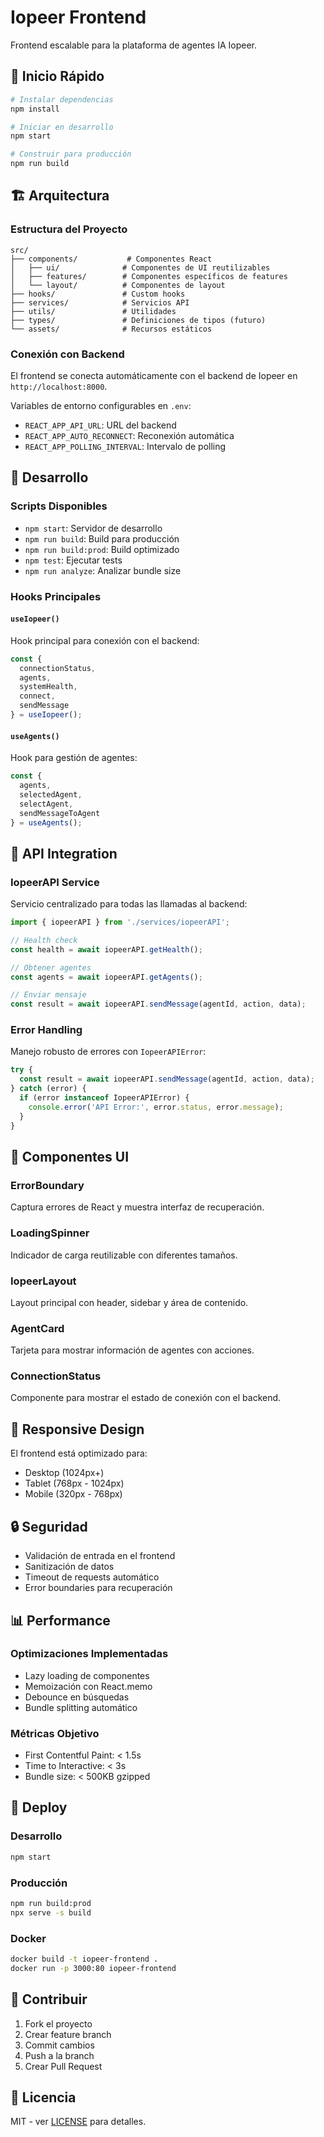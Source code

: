 # Iopeer Frontend

Frontend escalable para la plataforma de agentes IA Iopeer.

## 🚀 Inicio Rápido

```bash
# Instalar dependencias
npm install

# Iniciar en desarrollo
npm start

# Construir para producción
npm run build
```

## 🏗️ Arquitectura

### Estructura del Proyecto
```
src/
├── components/           # Componentes React
│   ├── ui/              # Componentes de UI reutilizables
│   ├── features/        # Componentes específicos de features
│   └── layout/          # Componentes de layout
├── hooks/               # Custom hooks
├── services/            # Servicios API
├── utils/               # Utilidades
├── types/               # Definiciones de tipos (futuro)
└── assets/              # Recursos estáticos
```

### Conexión con Backend

El frontend se conecta automáticamente con el backend de Iopeer en `http://localhost:8000`.

Variables de entorno configurables en `.env`:
- `REACT_APP_API_URL`: URL del backend
- `REACT_APP_AUTO_RECONNECT`: Reconexión automática
- `REACT_APP_POLLING_INTERVAL`: Intervalo de polling

## 🔧 Desarrollo

### Scripts Disponibles

- `npm start`: Servidor de desarrollo
- `npm run build`: Build para producción
- `npm run build:prod`: Build optimizado
- `npm test`: Ejecutar tests
- `npm run analyze`: Analizar bundle size

### Hooks Principales

#### `useIopeer()`
Hook principal para conexión con el backend:

```javascript
const {
  connectionStatus,
  agents,
  systemHealth,
  connect,
  sendMessage
} = useIopeer();
```

#### `useAgents()`
Hook para gestión de agentes:

```javascript
const {
  agents,
  selectedAgent,
  selectAgent,
  sendMessageToAgent
} = useAgents();
```

## 🔌 API Integration

### IopeerAPI Service

Servicio centralizado para todas las llamadas al backend:

```javascript
import { iopeerAPI } from './services/iopeerAPI';

// Health check
const health = await iopeerAPI.getHealth();

// Obtener agentes
const agents = await iopeerAPI.getAgents();

// Enviar mensaje
const result = await iopeerAPI.sendMessage(agentId, action, data);
```

### Error Handling

Manejo robusto de errores con `IopeerAPIError`:

```javascript
try {
  const result = await iopeerAPI.sendMessage(agentId, action, data);
} catch (error) {
  if (error instanceof IopeerAPIError) {
    console.error('API Error:', error.status, error.message);
  }
}
```

## 🎨 Componentes UI

### ErrorBoundary
Captura errores de React y muestra interfaz de recuperación.

### LoadingSpinner
Indicador de carga reutilizable con diferentes tamaños.

### IopeerLayout
Layout principal con header, sidebar y área de contenido.

### AgentCard
Tarjeta para mostrar información de agentes con acciones.

### ConnectionStatus
Componente para mostrar el estado de conexión con el backend.

## 📱 Responsive Design

El frontend está optimizado para:
- Desktop (1024px+)
- Tablet (768px - 1024px)
- Mobile (320px - 768px)

## 🔒 Seguridad

- Validación de entrada en el frontend
- Sanitización de datos
- Timeout de requests automático
- Error boundaries para recuperación

## 📊 Performance

### Optimizaciones Implementadas

- Lazy loading de componentes
- Memoización con React.memo
- Debounce en búsquedas
- Bundle splitting automático

### Métricas Objetivo

- First Contentful Paint: < 1.5s
- Time to Interactive: < 3s
- Bundle size: < 500KB gzipped

## 🚀 Deploy

### Desarrollo
```bash
npm start
```

### Producción
```bash
npm run build:prod
npx serve -s build
```

### Docker
```bash
docker build -t iopeer-frontend .
docker run -p 3000:80 iopeer-frontend
```

## 🤝 Contribuir

1. Fork el proyecto
2. Crear feature branch
3. Commit cambios
4. Push a la branch
5. Crear Pull Request

## 📄 Licencia

MIT - ver [LICENSE](LICENSE) para detalles.
